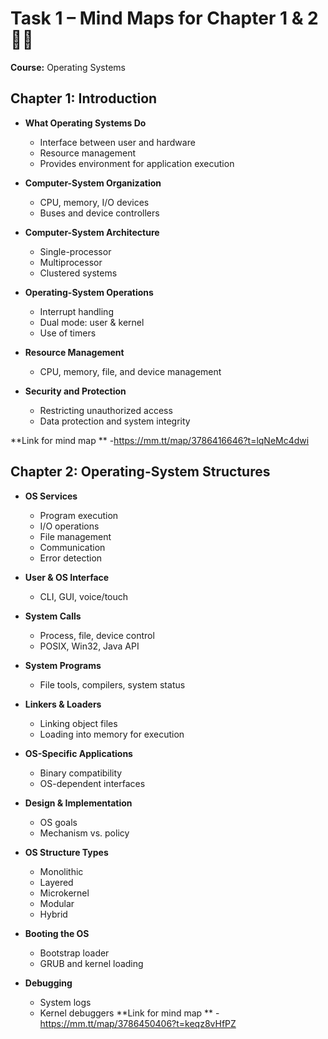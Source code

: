 # Task 1 – Mind Maps for Chapter 1 & 2 📘🧠  
**Course:** Operating Systems 

##  Chapter 1: Introduction

- **What Operating Systems Do**
  - Interface between user and hardware
  - Resource management
  - Provides environment for application execution

- **Computer-System Organization**
  - CPU, memory, I/O devices
  - Buses and device controllers

- **Computer-System Architecture**
  - Single-processor
  - Multiprocessor
  - Clustered systems

- **Operating-System Operations**
  - Interrupt handling
  - Dual mode: user & kernel
  - Use of timers

- **Resource Management**
  - CPU, memory, file, and device management

- **Security and Protection**
  - Restricting unauthorized access
  - Data protection and system integrity

 
 **Link for mind map ** -https://mm.tt/map/3786416646?t=lqNeMc4dwi

 ## Chapter 2: Operating-System Structures

- **OS Services**
  - Program execution
  - I/O operations
  - File management
  - Communication
  - Error detection

- **User & OS Interface**
  - CLI, GUI, voice/touch

- **System Calls**
  - Process, file, device control
  - POSIX, Win32, Java API

- **System Programs**
  - File tools, compilers, system status

- **Linkers & Loaders**
  - Linking object files
  - Loading into memory for execution

- **OS-Specific Applications**
  - Binary compatibility
  - OS-dependent interfaces

- **Design & Implementation**
  - OS goals
  - Mechanism vs. policy

- **OS Structure Types**
  - Monolithic
  - Layered
  - Microkernel
  - Modular
  - Hybrid

- **Booting the OS**
  - Bootstrap loader
  - GRUB and kernel loading
 

- **Debugging**
  - System logs
  - Kernel debuggers
 **Link for mind map ** -https://mm.tt/map/3786450406?t=keqz8vHfPZ
